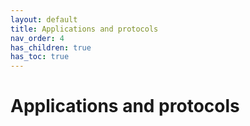 ```yaml
---
layout: default
title: Applications and protocols
nav_order: 4
has_children: true
has_toc: true
---
```


# Applications and protocols
